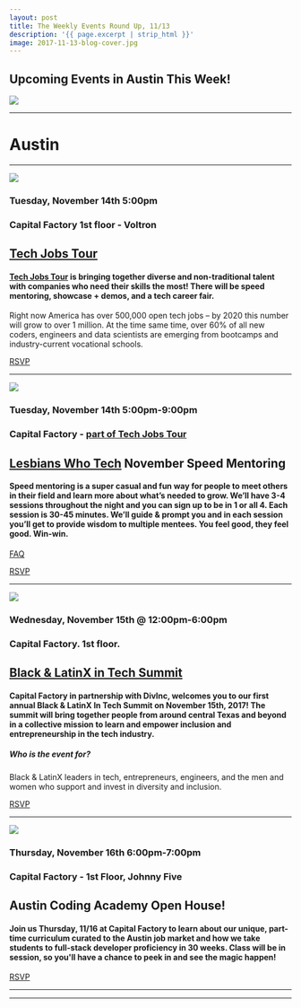 ```yaml
---
layout: post
title: The Weekly Events Round Up, 11/13
description: '{{ page.excerpt | strip_html }}'
image: 2017-11-13-blog-cover.jpg
---
```

## Upcoming Events in Austin This Week!

<div class="col-sm-12">
  <img class="img-responsive" src="/assets/images/2017-11-13-blog-cover.jpg" />
</div>

---

# **Austin**

---

<div class="col-sm-5"> <img class="img-responsive" src="/assets/images/2017-11-13-blog-tech-tour.jpeg" /> </div>

### Tuesday, November 14th 5:00pm

### Capital Factory 1st floor - Voltron

## [Tech Jobs Tour](https://techjobstour.com/tour-cities/austin/?utm_source=%2AAustin+Tech+Live&utm_campaign=e78cad582e-ATL_EMAIL_CAMPAIGN_2017_11_13&utm_medium=email&utm_term=0_937623188b-e78cad582e-69074573)
 
#### [Tech Jobs Tour](https://techjobstour.com/tour-cities/austin/?utm_source=%2AAustin+Tech+Live&utm_campaign=e78cad582e-ATL_EMAIL_CAMPAIGN_2017_11_13&utm_medium=email&utm_term=0_937623188b-e78cad582e-69074573) is bringing together diverse and non-traditional talent with companies who need their skills the most! There will be speed mentoring, showcase + demos, and a tech career fair. 
Right now America has over 500,000 open tech jobs – by 2020 this number will grow to over 1 million. At the time same time, over 60% of all new coders, engineers and data scientists are emerging from bootcamps and industry-current vocational schools.

[RSVP](https://www.eventbrite.com/e/tech-jobs-tour-austin-career-fair-speed-mentoring-with-megan-smith-3rd-cto-united-states-tech-talks-tickets-38026797174?aff=eac2)


---

<div class="col-sm-5"> <img class="img-responsive" src="/assets/images/2017-11-13-blog-lesbians.jpg" /> </div>

### Tuesday, November 14th 5:00pm-9:00pm

### Capital Factory - [part of Tech Jobs Tour](https://techjobstour.com/tour-cities/austin/?utm_source=%2AAustin+Tech+Live&utm_campaign=e78cad582e-ATL_EMAIL_CAMPAIGN_2017_11_13&utm_medium=email&utm_term=0_937623188b-e78cad582e-69074573)

## [Lesbians Who Tech](https://lesbianswhotech.org) November Speed Mentoring

#### Speed mentoring is a super casual and fun way for people to meet others in their field and learn more about what’s needed to grow. We’ll have 3-4 sessions throughout the night and you can sign up to be in 1 or all 4. Each session is 30-45 minutes. We’ll guide & prompt you and in each session you’ll get to provide wisdom to multiple mentees. You feel good, they feel good. Win-win.
[FAQ](https://lesbianswhotech.org/mentoring/)

[RSVP](https://www.eventbrite.com/e/lesbians-who-tech-allies-austin-november-speed-mentoring-tickets-38963916122?aff=es2)


---

<div class="col-sm-5"> <img class="img-responsive" src="/assets/images/ blog-11-13-17.jpg" /> </div>

### Wednesday, November 15th @ 12:00pm-6:00pm

### Capital Factory. 1st floor.

## [Black & LatinX in Tech Summit]( https://www.eventbrite.com/e/capital-factory-black-and-latinx-in-tech-summit-2017-tickets-39302441661?utm_source=%2AAustin+Tech+Live&utm_campaign=e78cad582e-ATL_EMAIL_CAMPAIGN_2017_11_13&utm_medium=email&utm_term=0_937623188b-e78cad582e-69074573)

#### Capital Factory in partnership with DivInc, welcomes you to our first annual Black & LatinX In Tech Summit on November 15th, 2017! The summit will bring together people from around central Texas and beyond in a collective mission to learn and empower inclusion and entrepreneurship in the tech industry.

##### Who is the event for?

Black & LatinX leaders in tech, entrepreneurs, engineers, and the men and women who support and invest in diversity and inclusion.

[RSVP]( https://www.eventbrite.com/e/capital-factory-black-and-latinx-in-tech-summit-2017-tickets-39302441661?utm_source=%2AAustin+Tech+Live&utm_campaign=e78cad582e-ATL_EMAIL_CAMPAIGN_2017_11_13&utm_medium=email&utm_term=0_937623188b-e78cad582e-69074573)


---

<div class="col-sm-5"> <img class="img-responsive" src="/assets/images/austin-logo-white-bg.png" /> </div>

### Thursday, November 16th 6:00pm-7:00pm

### Capital Factory - 1st Floor, Johnny Five

## Austin Coding Academy Open House!

#### Join us Thursday, 11/16 at Capital Factory to learn about our unique, part-time curriculum curated to the Austin job market and how we take students to full-stack developer proficiency in 30 weeks. Class will be in session, so you'll have a chance to peek in and see the magic happen!

[RSVP](https://www.eventbrite.com/e/austin-coding-academy-open-house-tickets-39531746518?aff=es2)

---

---
